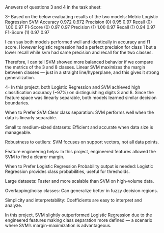 Answers of questions 3 and 4 in the task sheet:

3- Based on the below evaluating results of the two models:
Metric Logistic Regression SVM
Accuracy 0.972 0.972
Precision (0) 0.95 0.97
Recall (0) 1.00 0.97
F1-Score (0) 0.97 0.97
Precision (1) 1.00 0.97
Recall (1) 0.94 0.97
F1-Score (1) 0.97 0.97

I can say both models performed well and identically in accuracy and f1 score. However logistic regression had a perfect precision for class 1 but a lower recall while svm had same precision and recall for the two classes.

Therefore, I can tell SVM showed more balanced behavior if we compare the metrics of the 3 and 8 classes. Linear SVM maximizes the margin between classes — just in a straight line/hyperplane, and this gives it strong generalization.

4- In this project, both Logistic Regression and SVM achieved high classification accuracy (~97%) on distinguishing digits 3 and 8. Since the feature space was linearly separable, both models learned similar decision boundaries.

When to Prefer SVM
Clear class separation: SVM performs well when the data is linearly separable.

Small to medium-sized datasets: Efficient and accurate when data size is manageable.

Robustness to outliers: SVM focuses on support vectors, not all data points.

Feature engineering helps: In this project, engineered features allowed the SVM to find a clearer margin.

When to Prefer Logistic Regression
Probability output is needed: Logistic Regression provides class probabilities, useful for thresholds.

Large datasets: Faster and more scalable than SVM on high-volume data.

Overlapping/noisy classes: Can generalize better in fuzzy decision regions.

Simplicity and interpretability: Coefficients are easy to interpret and analyze.

In this project, SVM slightly outperformed Logistic Regression due to the engineered features making class separation more defined — a scenario where SVM’s margin-maximization is advantageous.
